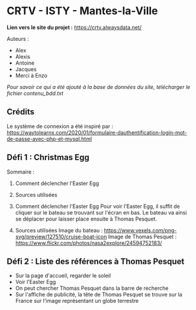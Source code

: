 # CRTV - ISTY - Mantes-la-Ville
**Lien vers le site du projet :** https://crtv.alwaysdata.net/

Auteurs :
- Alex
- Alexis
- Antoine
- Jacques
- Merci à Enzo

*Pour savoir ce qui a été ajouté à la base de données du site, télécharger le fichier contenu_bdd.txt*

## Crédits
Le système de connexion a été inspiré par :
https://waytolearnx.com/2020/01/formulaire-dauthentification-login-mot-de-passe-avec-php-et-mysql.html

## Défi 1 : Christmas Egg

Sommaire :
1) Comment déclencher l'Easter Egg
2) Sources utilisées

1) Comment déclencher l'Easter Egg
Pour voir l'Easter Egg, il suffit de cliquer sur le bateau se trouvant sur l'écran en bas. Le bateau va ainsi se déplacer pour laisser place ensuite à Thomas Pesquet.

2) Sources utilisées
Image du bateau : https://www.vexels.com/png-svg/preview/127510/cruise-boat-icon
Image de Thomas Pesquet : https://www.flickr.com/photos/nasa2explore/24594752183/

## Défi 2 : Liste des références à Thomas Pesquet

- Sur la page d'accueil, regarder le soleil
- Voir l'Easter Egg
- On peut chercher Thomas Pesquet dans la barre de recherche
- Sur l'affiche de publicité, la tête de Thomas Pesquet se trouve sur la France sur l'image représentant un globe terrestre 
